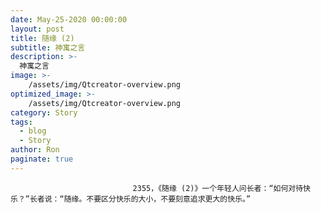 ```yaml
---
date: May-25-2020 00:00:00
layout: post
title: 随缘 (2)
subtitle: 神寓之言
description: >-
  神寓之言
image: >-
    /assets/img/Qtcreator-overview.png
optimized_image: >-
    /assets/img/Qtcreator-overview.png
category: Story
tags:
  - blog
  - Story
author: Ron
paginate: true
---
```


							　　2355，《随缘 (2)》一个年轻人问长者：“如何对待快乐？”长者说：“随缘。不要区分快乐的大小，不要刻意追求更大的快乐。”
							
							
						